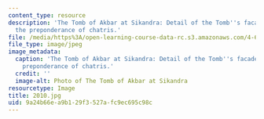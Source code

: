```yaml
---
content_type: resource
description: 'The Tomb of Akbar at Sikandra: Detail of the Tomb''s facade showing
  the preponderance of chatris.'
file: /media/https%3A/open-learning-course-data-rc.s3.amazonaws.com/4-614-religious-architecture-and-islamic-cultures-fall-2002/9a24b66ea9b129f3527afc9ec695c98c_2010.jpg
file_type: image/jpeg
image_metadata:
  caption: 'The Tomb of Akbar at Sikandra: Detail of the Tomb''s facade showing the
    preponderance of chatris.'
  credit: ''
  image-alt: Photo of The Tomb of Akbar at Sikandra
resourcetype: Image
title: 2010.jpg
uid: 9a24b66e-a9b1-29f3-527a-fc9ec695c98c
---
```

